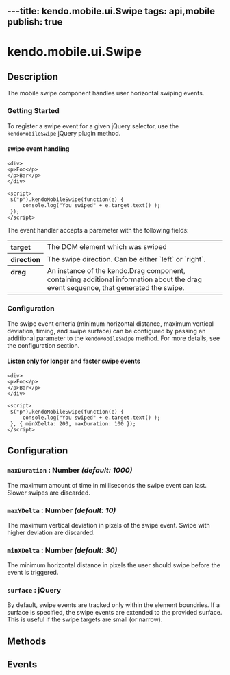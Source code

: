 ---title: kendo.mobile.ui.Swipe
tags: api,mobile
publish: true
---
# kendo.mobile.ui.Swipe

## Description



The mobile swipe component handles user horizontal swiping events.

### Getting Started

To register a swipe event for a given jQuery selector, use the `kendoMobileSwipe` jQuery plugin method.

#### swipe event handling

    <div>
    <p>Foo</p>
    </p>Bar</p>
    </div>
    
    <script>
     $("p").kendoMobileSwipe(function(e) {
         console.log("You swiped" + e.target.text() );
     });
    </script>

The event handler accepts a parameter with the following fields:

<table>
 <tr>
 <th align="left" valign="top">target</th>
 <td>The DOM element which was swiped</td>
 </tr>
 <tr>
 <th align="left" valign="top">direction</th>
 <td>The swipe direction. Can be either `left` or `right`.</td>
 </tr>
 <tr>
 <th align="left" valign="top">drag</th>
 <td>An instance of the kendo.Drag component, containing additional information about the drag event sequence, that generated the swipe.</td>
 </tr>
</table>



### Configuration

The swipe event criteria (minimum horizontal distance, maximum vertical deviation, timing, and swipe surface) can be configured by passing an additional parameter to the `kendoMobileSwipe` method. For more details, see the configuration section.

#### Listen only for longer and faster swipe events

    <div>
    <p>Foo</p>
    </p>Bar</p>
    </div>
    
    <script>
     $("p").kendoMobileSwipe(function(e) {
         console.log("You swiped" + e.target.text() );
     }, { minXDelta: 200, maxDuration: 100 });
    </script>

## Configuration

### `maxDuration` : **Number** *(default: 1000)*

 The maximum amount of time in milliseconds the swipe event can last. Slower swipes are discarded.

### `maxYDelta` : **Number** *(default: 10)*

 The maximum vertical deviation in pixels of the swipe event. Swipe with higher deviation are discarded.

### `minXDelta` : **Number** *(default: 30)*

 The minimum horizontal distance in pixels the user should swipe before the event is triggered.

### `surface` : **jQuery** 

By default, swipe events are tracked only within the element boundries. If a surface is specified, the swipe events are extended to the provided surface. This is useful if  the swipe targets are small (or narrow).

## Methods

## Events